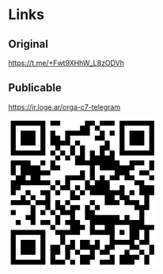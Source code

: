 # Links
## Original
https://t.me/+Fwt9XHhW_L8zODVh

## Publicable
https://ir.loge.ar/orga-c7-telegram

![QR de Invitación](orga-c7-telegram-qr-code.png)